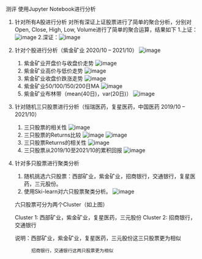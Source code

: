 测评
使用Jupyter Notebook进行分析
1. 针对所有A股进行分析
   对所有深证上证股票进行了简单的聚合分析，分别对Open, Close, High, Low, Volume进行了简单的聚合运算，结果如下
	 1.上证：![image](https://user-images.githubusercontent.com/74880402/139531970-5e277759-1ee0-43b7-abc8-20b397bc9996.png)
	 2.深证：![image](https://user-images.githubusercontent.com/74880402/139531997-5d8b7cdc-f5a1-494d-9ca4-8c43cd956f62.png) 
2. 针对个股进行分析（紫金矿业 2020/10 – 2021/10）
	![image](https://user-images.githubusercontent.com/74880402/139532076-ae7d3df7-e065-4e0f-9f6e-f8c8e81e996b.png)
	1. 紫金矿业开盘价与收盘价走势
	![image](https://user-images.githubusercontent.com/74880402/139532108-d5e091b1-318e-4e47-82bb-e8bc633f1002.png)
	2. 紫金矿业高价与低价走势
	![image](https://user-images.githubusercontent.com/74880402/139532117-a4ab6236-8965-4ddc-9560-df364aa0a09a.png)
	3. 紫金矿业收盘价跌涨走势
	![image](https://user-images.githubusercontent.com/74880402/139532121-0d68d1fc-9dea-4b97-b82e-ad962d068fef.png)
	4. 紫金矿业50/100/150/200日MA
	![image](https://user-images.githubusercontent.com/74880402/139532130-efc6fba5-f6c6-4f42-b263-67698465cb72.png)
	5. 紫金矿业布林带（mean(40日)，var(20日)）
	![image](https://user-images.githubusercontent.com/74880402/139532173-447ce3d1-3182-4f23-9e2f-c23971dd5fe5.png)
3. 针对随机三只股票进行分析（恒瑞医药，复星医药，中国医药 2019/10 – 2021/10）
	1. 三只股票的相关性
	![image](https://user-images.githubusercontent.com/74880402/139532188-77e31c72-eceb-4853-a184-d5a85732ca8d.png)
 	2. 三只股票的Returns比较
 	![image](https://user-images.githubusercontent.com/74880402/139532200-31dae4d4-e897-4cac-841e-4548b36b5f1b.png)
	![image](https://user-images.githubusercontent.com/74880402/139532217-af06b985-46d6-48a8-a510-19fd244f5769.png)
	3. 三只股票Returns的相关性
	![image](https://user-images.githubusercontent.com/74880402/139532222-f7e60bcb-11c6-4f05-a1b9-16c5e520fe6c.png)
	4. 三只股票从2019/10至2021/10的累积回报
	![image](https://user-images.githubusercontent.com/74880402/139532242-310d6553-09bd-4fdb-ad67-d270cfe8372e.png)
4. 针对多只股票进行聚类分析
	1. 随机挑选六只股票：西部矿业，紫金矿业，招商银行，交通银行，复星医药，三元股份。
	2. 使用Ski-learn对六只股票聚类分析。
	![image](https://user-images.githubusercontent.com/74880402/139532275-07cbd67d-c50b-438a-ba08-c91c0c90dc3f.png)
	
	六只股票可分为两个Cluster（如上图）
	
	Cluster 1: 西部矿业，紫金矿业，复星医药，三元股份
	Cluster 2: 招商银行，交通银行
	
	说明：西部矿业，紫金矿业，复星医药，三元股份这三只股票更为相似
			 
			 招商银行，交通银行这两只股票更为相似
